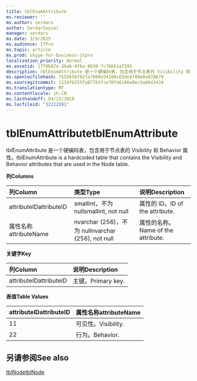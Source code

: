```yaml
---
title: tblEnumAttribute
ms.reviewer: ''
ms.author: serdars
author: SerdarSoysal
manager: serdars
ms.date: 3/9/2015
ms.audience: ITPro
ms.topic: article
ms.prod: skype-for-business-itpro
localization_priority: Normal
ms.assetid: 17f8b87e-36a6-4f6a-8630-7c76b61a7595
description: tblEnumAttribute 是一个硬编码表，包含用于节点表的 Visibility 和 Behavior 属性。
ms.openlocfilehash: 7555656f02fa7808e54100c03de8f80e0e078678
ms.sourcegitcommit: 111bf6255fa877b3fce70fa8166e8ec5a6643434
ms.translationtype: MT
ms.contentlocale: zh-CN
ms.lasthandoff: 04/23/2019
ms.locfileid: "32212591"
---
```

# <a name="tblenumattribute"></a><span data-ttu-id="3db7a-103">tblEnumAttribute</span><span class="sxs-lookup"><span data-stu-id="3db7a-103">tblEnumAttribute</span></span>
 
<span data-ttu-id="3db7a-104">tblEnumAttribute 是一个硬编码表，包含用于节点表的 Visibility 和 Behavior 属性。</span><span class="sxs-lookup"><span data-stu-id="3db7a-104">tblEnumAttribute is a hardcoded table that contains the Visibility and Behavior attributes that are used in the Node table.</span></span>
  
<span data-ttu-id="3db7a-105">**列**</span><span class="sxs-lookup"><span data-stu-id="3db7a-105">**Columns**</span></span>

|<span data-ttu-id="3db7a-106">**列**</span><span class="sxs-lookup"><span data-stu-id="3db7a-106">**Column**</span></span>|<span data-ttu-id="3db7a-107">**类型**</span><span class="sxs-lookup"><span data-stu-id="3db7a-107">**Type**</span></span>|<span data-ttu-id="3db7a-108">**说明**</span><span class="sxs-lookup"><span data-stu-id="3db7a-108">**Description**</span></span>|
|:-----|:-----|:-----|
|<span data-ttu-id="3db7a-109">attributeID</span><span class="sxs-lookup"><span data-stu-id="3db7a-109">attributeID</span></span>  <br/> |<span data-ttu-id="3db7a-110">smallint，不为 null</span><span class="sxs-lookup"><span data-stu-id="3db7a-110">smallint, not null</span></span>  <br/> |<span data-ttu-id="3db7a-111">属性的 ID。</span><span class="sxs-lookup"><span data-stu-id="3db7a-111">ID of the attribute.</span></span>  <br/> |
|<span data-ttu-id="3db7a-112">属性名称</span><span class="sxs-lookup"><span data-stu-id="3db7a-112">attributeName</span></span>  <br/> |<span data-ttu-id="3db7a-113">nvarchar (256)，不为 null</span><span class="sxs-lookup"><span data-stu-id="3db7a-113">nvarchar (256), not null</span></span>  <br/> |<span data-ttu-id="3db7a-114">属性的名称。</span><span class="sxs-lookup"><span data-stu-id="3db7a-114">Name of the attribute.</span></span>  <br/> |
   
<span data-ttu-id="3db7a-115">**关键字**</span><span class="sxs-lookup"><span data-stu-id="3db7a-115">**Key**</span></span>

|<span data-ttu-id="3db7a-116">**列**</span><span class="sxs-lookup"><span data-stu-id="3db7a-116">**Column**</span></span>|<span data-ttu-id="3db7a-117">**说明**</span><span class="sxs-lookup"><span data-stu-id="3db7a-117">**Description**</span></span>|
|:-----|:-----|
|<span data-ttu-id="3db7a-118">attributeID</span><span class="sxs-lookup"><span data-stu-id="3db7a-118">attributeID</span></span>  <br/> |<span data-ttu-id="3db7a-119">主键。</span><span class="sxs-lookup"><span data-stu-id="3db7a-119">Primary key.</span></span>  <br/> |
   
<span data-ttu-id="3db7a-120">**表值**</span><span class="sxs-lookup"><span data-stu-id="3db7a-120">**Table Values**</span></span>

|<span data-ttu-id="3db7a-121">**attributeID**</span><span class="sxs-lookup"><span data-stu-id="3db7a-121">**attributeID**</span></span>|<span data-ttu-id="3db7a-122">**属性名称**</span><span class="sxs-lookup"><span data-stu-id="3db7a-122">**attributeName**</span></span>|
|:-----|:-----|
|<span data-ttu-id="3db7a-123">1</span><span class="sxs-lookup"><span data-stu-id="3db7a-123">1</span></span>  <br/> |<span data-ttu-id="3db7a-124">可见性。</span><span class="sxs-lookup"><span data-stu-id="3db7a-124">Visibility.</span></span>  <br/> |
|<span data-ttu-id="3db7a-125">2</span><span class="sxs-lookup"><span data-stu-id="3db7a-125">2</span></span>  <br/> |<span data-ttu-id="3db7a-126">行为。</span><span class="sxs-lookup"><span data-stu-id="3db7a-126">Behavior.</span></span>  <br/> |
   
## <a name="see-also"></a><span data-ttu-id="3db7a-127">另请参阅</span><span class="sxs-lookup"><span data-stu-id="3db7a-127">See also</span></span>

[<span data-ttu-id="3db7a-128">tblNode</span><span class="sxs-lookup"><span data-stu-id="3db7a-128">tblNode</span></span>](tblnode.md)
